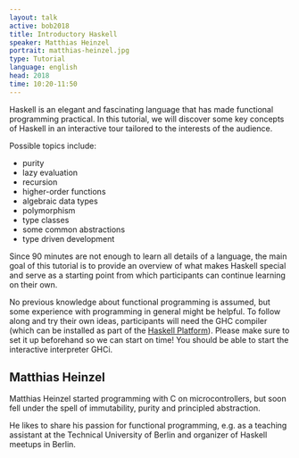 ```yaml
---
layout: talk
active: bob2018
title: Introductory Haskell
speaker: Matthias Heinzel
portrait: matthias-heinzel.jpg
type: Tutorial
language: english
head: 2018
time: 10:20-11:50
---
```



Haskell is an elegant and fascinating language that has made functional programming practical. In this tutorial, we will discover some key concepts of Haskell in an interactive tour tailored to the interests of the audience.

Possible topics include:
- purity
- lazy evaluation
- recursion
- higher-order functions
- algebraic data types
- polymorphism
- type classes
- some common abstractions
- type driven development

Since 90 minutes are not enough to learn all details of a language, the main goal of this tutorial is to provide an overview of what makes Haskell special and serve as a starting point from which participants can continue learning on their own.

No previous knowledge about functional programming is assumed, but some experience with programming in general might be helpful.
To follow along and try their own ideas, participants will need the GHC compiler (which can be installed as part of the [Haskell Platform](https://www.haskell.org/platform/)).
Please make sure to set it up beforehand so we can start on time! You should be able to start the interactive interpreter GHCi.

## Matthias Heinzel

Matthias Heinzel started programming with C on microcontrollers, but
soon fell under the spell of immutability, purity and principled
abstraction.

He likes to share his passion for functional programming, e.g. as a
teaching assistant at the Technical University of Berlin and organizer
of Haskell meetups in Berlin.
